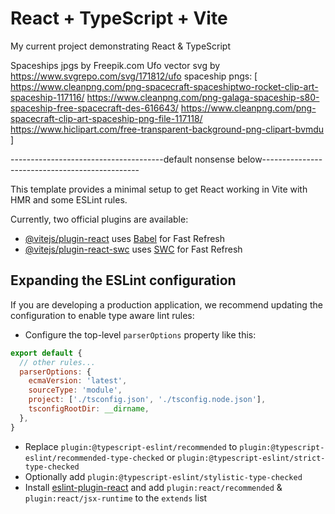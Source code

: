 # React + TypeScript + Vite

My current project demonstrating React & TypeScript

Spaceships jpgs by Freepik.com
Ufo vector svg by https://www.svgrepo.com/svg/171812/ufo
spaceship pngs: [
  https://www.cleanpng.com/png-spacecraft-spaceshiptwo-rocket-clip-art-spaceship-117116/
  https://www.cleanpng.com/png-galaga-spaceship-s80-spaceship-free-spacecraft-des-616643/
  https://www.cleanpng.com/png-spacecraft-clip-art-spaceship-png-file-117118/
  https://www.hiclipart.com/free-transparent-background-png-clipart-bvmdu
  ]


--------------------------------------default nonsense below-----------------------------------------------

This template provides a minimal setup to get React working in Vite with HMR and some ESLint rules.

Currently, two official plugins are available:

- [@vitejs/plugin-react](https://github.com/vitejs/vite-plugin-react/blob/main/packages/plugin-react/README.md) uses [Babel](https://babeljs.io/) for Fast Refresh
- [@vitejs/plugin-react-swc](https://github.com/vitejs/vite-plugin-react-swc) uses [SWC](https://swc.rs/) for Fast Refresh

## Expanding the ESLint configuration

If you are developing a production application, we recommend updating the configuration to enable type aware lint rules:

- Configure the top-level `parserOptions` property like this:

```js
export default {
  // other rules...
  parserOptions: {
    ecmaVersion: 'latest',
    sourceType: 'module',
    project: ['./tsconfig.json', './tsconfig.node.json'],
    tsconfigRootDir: __dirname,
  },
}
```

- Replace `plugin:@typescript-eslint/recommended` to `plugin:@typescript-eslint/recommended-type-checked` or `plugin:@typescript-eslint/strict-type-checked`
- Optionally add `plugin:@typescript-eslint/stylistic-type-checked`
- Install [eslint-plugin-react](https://github.com/jsx-eslint/eslint-plugin-react) and add `plugin:react/recommended` & `plugin:react/jsx-runtime` to the `extends` list

